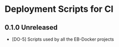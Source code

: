 # Deployment Scripts for CI

## 0.1.0 Unreleased

* [DO-5] Scripts used by all the EB-Docker projects
